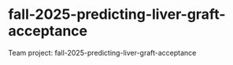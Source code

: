 # fall-2025-predicting-liver-graft-acceptance
Team project: fall-2025-predicting-liver-graft-acceptance
